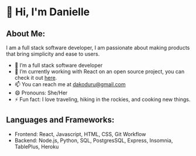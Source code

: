 # 👋 Hi, I'm Danielle

## About Me:
I am a full stack software developer, I am passionate about making products that bring simplicity and ease to users. 

* 🌱 I’m a full stack software developer
* 🔭 I’m currently working with React on an open source project, you can check it out [here](https://github.com/Lambda-School-Labs/frontend-vbb-portal).
* 📫 You can reach me at dakoduru@gmail.com
* 😄 Pronouns: She/Her
* ⚡ Fun fact: I love traveling, hiking in the rockies, and cooking new things. 

## Languages and Frameworks:
* Frontend: React, Javascript, HTML, CSS, Git Workflow
* Backend: Node.js, Python, SQL, PostgresSQL, Express, Insomnia, TablePlus, Heroku

<!--
**DanielleKoduru/DanielleKoduru** is a ✨ _special_ ✨ repository because its `README.md` (this file) appears on your GitHub profile.

Here are some ideas to get you started:

- 🔭 I’m currently working on ...
- 🌱 I’m currently learning ...
- 👯 I’m looking to collaborate on ...
- 🤔 I’m looking for help with ...
- 💬 Ask me about ...
- 📫 How to reach me: ...
- 😄 Pronouns: ...
- ⚡ Fun fact: ...
-->
